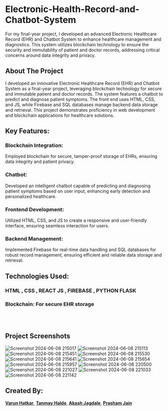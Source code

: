 # Electronic-Health-Record-and-Chatbot-System
For my final-year project, I developed an advanced Electronic Healthcare Record (EHR) and Chatbot System to enhance healthcare management and diagnostics.
This system utilizes blockchain technology to ensure the security and immutability of patient and doctor records, addressing critical concerns around data integrity and privacy. 

<!-- ABOUT THE PROJECT -->
## About The Project

I developed an innovative Electronic Healthcare Record (EHR) and Chatbot System as a final-year project, leveraging blockchain technology for secure and immutable patient and doctor records. The system features a chatbot to predict and diagnose patient symptoms. The front end uses HTML, CSS, and JS, while Firebase and SQL databases manage backend data storage and retrieval.
This project demonstrates proficiency in web development and blockchain applications for healthcare solutions.

## Key Features:

### Blockchain Integration: 
Employed blockchain for secure, tamper-proof storage of EHRs, ensuring data integrity and patient privacy.

### Chatbot: 
Developed an intelligent chatbot capable of predicting and diagnosing patient symptoms based on user input, enhancing early detection and personalized healthcare.

### Frontend Development: 
Utilized HTML, CSS, and JS to create a responsive and user-friendly interface, ensuring seamless interaction for users.

### Backend Management: 
Implemented Firebase for real-time data handling and SQL databases for robust record management, ensuring efficient and reliable data storage and retrieval.

## Technologies Used:

### HTML , CSS , REACT JS , FIREBASE , PYTHON FLASK

### Blockchain: For secure EHR storage

<!-- ABOUT THE PROJECT -->
<br></br>
## Project Screenshots

![Screenshot 2024-06-08 215017](https://github.com/Varun-2510/Electronic-Health-Record-and-Chatbot-System/assets/98681983/547796b5-afd2-4101-b812-7ee0e4941e5b)
![Screenshot 2024-06-08 215113](https://github.com/Varun-2510/Electronic-Health-Record-and-Chatbot-System/assets/98681983/9380415c-b2af-418b-9047-4b7f39a1238c)
![Screenshot 2024-06-08 215451](https://github.com/Varun-2510/Electronic-Health-Record-and-Chatbot-System/assets/98681983/b1e962cc-68e8-4528-a834-0880ac215470)
![Screenshot 2024-06-08 215530](https://github.com/Varun-2510/Electronic-Health-Record-and-Chatbot-System/assets/98681983/868c1d81-5596-42ef-b9fc-42dbb7e6ec87)
![Screenshot 2024-06-08 215641](https://github.com/Varun-2510/Electronic-Health-Record-and-Chatbot-System/assets/98681983/1831138e-6e8e-4015-9e9c-02ff761e5590)
![Screenshot 2024-06-08 215654](https://github.com/Varun-2510/Electronic-Health-Record-and-Chatbot-System/assets/98681983/8fa3c6d5-0efe-498e-84d3-ba8cf93cbabc)
![Screenshot 2024-06-08 215957](https://github.com/Varun-2510/Electronic-Health-Record-and-Chatbot-System/assets/98681983/836678bb-d0f0-45fa-972c-213ced51ef47)
![Screenshot 2024-06-08 220500](https://github.com/Varun-2510/Electronic-Health-Record-and-Chatbot-System/assets/98681983/11cfb388-fcb5-45ec-82ba-0ba18104cef9)
![Screenshot 2024-06-08 221027](https://github.com/Varun-2510/Electronic-Health-Record-and-Chatbot-System/assets/98681983/f6d745e7-e6f5-4a3d-81c0-949ee838d24d)
![Screenshot 2024-06-08 221033](https://github.com/Varun-2510/Electronic-Health-Record-and-Chatbot-System/assets/98681983/f87c2548-9dd4-4ee7-b3ad-3a548a2f8db2)
![Screenshot 2024-06-08 221142](https://github.com/Varun-2510/Electronic-Health-Record-and-Chatbot-System/assets/98681983/f95a46f1-ad98-4e81-b79a-c008fa7de675)





## Created By:
**[Varun Hatkar](https://github.com/Varun-2510 )**,
**[Tanmay Halde](https://github.com/HaldeTanmay)**,
**[Akash Jagdale](https://github.com/Akash-Jagdale-707)**,
**[Prasham Jain](https://github.com/prashamjain01)**


